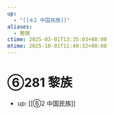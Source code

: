```yaml
---
up:
  - "[[⑥2 中国民族]]"
aliases:
  - 黎族
ctime: 2025-03-01T13:35:03+08:00
mtime: 2025-10-01T11:40:32+08:00
---
```


# ⑥281 黎族

- up: [[⑥2 中国民族]]
